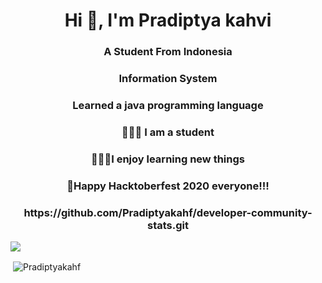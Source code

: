 <h1 align="center">Hi 👋, I'm Pradiptya kahvi</h1>
<h3 align="center">A Student From Indonesia</h3>	<h3 align="center">Information System</h3>
<h3 align="center">Learned a java programming language</h3>
<h3 align="center">👨🏻‍🎓 I am a student</h3>
<h3 align="center">👨🏻‍💻I enjoy learning new things</h3>
<h3 align="center">🎊Happy Hacktoberfest 2020 everyone!!!</h3>
<h3 align="center">https://github.com/Pradiptyakahf/developer-community-stats.git</h3>
<img src="https://github-profile-trophy.vercel.app/?username=Pradiptyakahf&theme=dracula&column=3&margin-w=15&margin-h=15 (https://github.com/Pradiptyakahf/github-profile-trophy)">
<p>&nbsp;<img align="center" src="https://github-readme-stats.vercel.app/api?username=Pradiptyakahf&show_icons=true&count_private=true&theme=dark" alt="Pradiptyakahf" /></p> 
<br/>	<br/>



